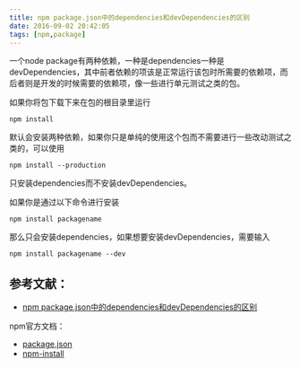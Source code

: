 ```yaml
---
title: npm package.json中的dependencies和devDependencies的区别
date: 2016-09-02 20:42:05
tags: [npm,package]
---
```


一个node package有两种依赖，一种是dependencies一种是devDependencies，其中前者依赖的项该是正常运行该包时所需要的依赖项，而后者则是开发的时候需要的依赖项，像一些进行单元测试之类的包。

如果你将包下载下来在包的根目录里运行

	npm install

默认会安装两种依赖，如果你只是单纯的使用这个包而不需要进行一些改动测试之类的，可以使用

	npm install --production

只安装dependencies而不安装devDependencies。

如果你是通过以下命令进行安装

	npm install packagename

那么只会安装dependencies，如果想要安装devDependencies，需要输入

	npm install packagename --dev  

## 参考文献： ##


- [npm package.json中的dependencies和devDependencies的区别](http://www.luckyonecn.com/blog/difference_between_dependencies_and_devdependencies_in_npm/)

npm官方文档：

- [package.json](https://www.npmjs.org/doc/json.html)
- [npm-install](https://www.npmjs.org/doc/cli/npm-install.html)